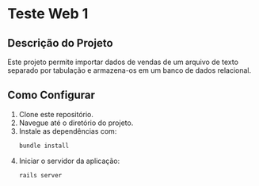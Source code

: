 # Teste Web 1

## Descrição do Projeto
Este projeto permite importar dados de vendas de um arquivo de texto separado por tabulação e armazena-os em um banco de dados relacional.

## Como Configurar
1. Clone este repositório.
2. Navegue até o diretório do projeto.
3. Instale as dependências com:
   ```bash
   bundle install
4. Iniciar o servidor da aplicação:
   ```bash
   rails server

